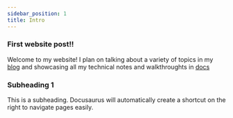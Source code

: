 ```yaml
---
sidebar_position: 1
title: Intro
---
```

### First website post!!

Welcome to my website! I plan on talking about a variety of topics in my [blog](/blog) and showcasing all my technical notes and walkthroughts in [docs](/docs/intro)

### Subheading 1
This is a subheading. Docusaurus will automatically create a shortcut on the right to navigate pages easily.
